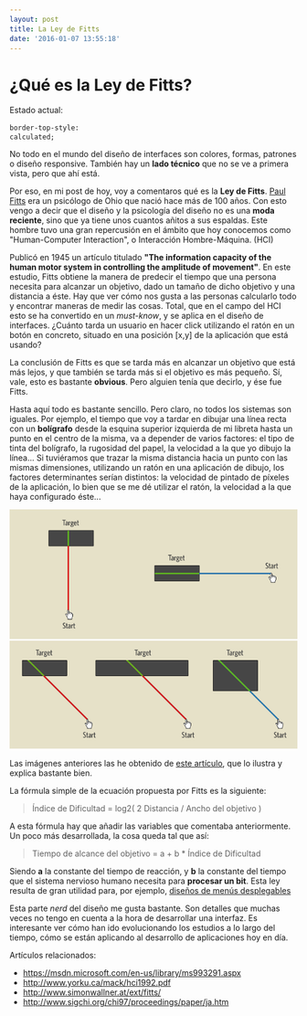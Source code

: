 ```yaml
---
layout: post
title: La Ley de Fitts
date: '2016-01-07 13:55:18'
---
```


# ¿Qué es la Ley de Fitts?
Estado actual: <pre><code class="language-css">border-top-style: calculated;
</code></pre>

No todo en el mundo del diseño de interfaces son colores, formas, patrones o diseño responsive. También hay un **lado técnico** que no se ve a primera vista, pero que ahí está.

Por eso, en mi post de hoy, voy a comentaros qué es la **Ley de Fitts**. [Paul Fitts](https://en.wikipedia.org/wiki/Paul_Fitts) era un psicólogo de Ohio que nació hace más de 100 años. Con esto vengo a decir que el diseño y la psicología del diseño no es una **moda reciente**, sino que ya tiene unos cuantos añitos a sus espaldas. Este hombre tuvo una gran repercusión en el ámbito que hoy conocemos como "Human-Computer Interaction", o Interacción Hombre-Máquina. (HCI)

Publicó en 1945 un artículo titulado **"The information capacity of the human motor system in controlling the amplitude of movement"**. En este estudio, Fitts obtiene la manera de predecir el tiempo que una persona necesita para alcanzar un objetivo, dado un tamaño de dicho objetivo y una distancia a éste. Hay que ver cómo nos gusta a las personas calcularlo todo y encontrar maneras de medir las cosas. Total, que en el campo del HCI esto se ha convertido en un *must-know*, y se aplica en el diseño de interfaces. ¿Cuánto tarda un usuario en hacer click utilizando el ratón en un botón en concreto, situado en una posición [x,y] de la aplicación que está usando?

La conclusión de Fitts es que se tarda más en alcanzar un objetivo que está más lejos, y que también se tarda más si el objetivo es más pequeño. Sí, vale, esto es bastante **obvious**. Pero alguien tenía que decirlo, y ése fue Fitts.

Hasta aquí todo es bastante sencillo. Pero claro, no todos los sistemas son iguales. Por ejemplo, el tiempo que voy a tardar en dibujar una línea recta con un **bolígrafo** desde la esquina superior izquierda de mi libreta hasta un punto en el centro de la misma, va a depender de varios factores: el tipo de tinta del bolígrafo, la rugosidad del papel, la velocidad a la que yo dibujo la línea... Si tuviéramos que trazar la misma distancia hacia un punto con las mismas dimensiones, utilizando un ratón en una aplicación de dibujo, los factores determinantes serían distintos: la velocidad de pintado de píxeles de la aplicación, lo bien que se me dé utilizar el ratón, la velocidad a la que haya configurado éste...

![](img/content/images/2016/01/fittslaw.gif)
![](img/content/images/2016/01/fitss2.gif)

Las imágenes anteriores las he obtenido de [este artículo](http://www.particletree.com/features/visualizing-fittss-law/), que lo ilustra y explica bastante bien.

La fórmula simple de la ecuación propuesta por Fitts es la siguiente:

> Índice de Dificultad = log2( 2 Distancia / Ancho del objetivo )

A esta fórmula hay que añadir las variables que comentaba anteriormente. Un poco más desarrollada, la cosa queda tal que así:

> Tiempo de alcance del objetivo = a + b * Índice de Dificultad

Siendo **a** la constante del tiempo de reacción, y **b** la constante del tiempo que el sistema nervioso humano necesita para **procesar un bit**. Esta ley resulta de gran utilidad para, por ejemplo, [diseños de menús desplegables](http://www.sigchi.org/chi97/proceedings/paper/ja.htm)

Esta parte *nerd* del diseño me gusta bastante. Son detalles que muchas veces no tengo en cuenta a la hora de desarrollar una interfaz. Es interesante ver cómo han ido evolucionando los estudios a lo largo del tiempo, cómo se están aplicando al desarrollo de aplicaciones hoy en día.

Artículos relacionados:

* https://msdn.microsoft.com/en-us/library/ms993291.aspx
* http://www.yorku.ca/mack/hci1992.pdf
* http://www.simonwallner.at/ext/fitts/
* http://www.sigchi.org/chi97/proceedings/paper/ja.htm
